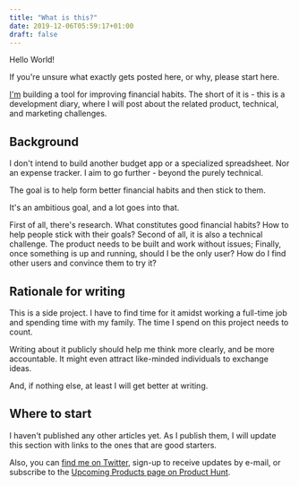 ```yaml
---
title: "What is this?"
date: 2019-12-06T05:59:17+01:00
draft: false
---
```


Hello World!

If you're unsure what exactly gets posted here, or why, please start here.

<!--more-->

[I'm](https://www.twitter.com/jkirsteins) building a tool for improving financial habits. The short of it is - this is a development diary, where I will post about the related product, technical, and marketing challenges.

## Background

I don't intend to build another budget app or a specialized spreadsheet. Nor an expense tracker. I aim to go further - beyond the purely technical.

The goal is to help form better financial habits and then stick to them.

It's an ambitious goal, and a lot goes into that.

First of all, there's research. What constitutes good financial habits? How to help people stick with their goals?
Second of all, it is also a technical challenge. The product needs to be built and work without issues;
Finally, once something is up and running, should I be the only user? How do I find other users and convince them to try it?

## Rationale for writing

This is a side project. I have to find time for it amidst working a full-time job and spending time with my family. The time I spend on this project needs to count.

Writing about it publicly should help me think more clearly, and be more accountable. It might even attract like-minded individuals to exchange ideas.

And, if nothing else, at least I will get better at writing.

## Where to start

I haven't published any other articles yet. As I publish them, I will update this section with links to the ones that are good starters.

Also, you can [find me on Twitter](https://www.twitter.com/jkirsteins), sign-up to receive updates by e-mail, or subscribe to the [Upcoming Products page on Product Hunt](https://www.producthunt.com/upcoming/very-good-finances).
